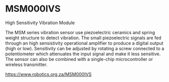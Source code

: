 # MSM000IVS
High Sensitivity Vibration Module

The MSM series vibration sensor use piezoelectric ceramics and spring weight structure to detect vibration. The small piezoelectric signals are fed through an high sensistivity operational amplifier to produce a digital output (high or low). Sensitivity can be adjusted by rotating a screw connected to a potentiometer which attenuates the input signal and make it less sensitive. The sensor can also be combined with a single-chip microcontroller or wireless transmitter. 

https://www.robotics.org.za/MSM000IVS
